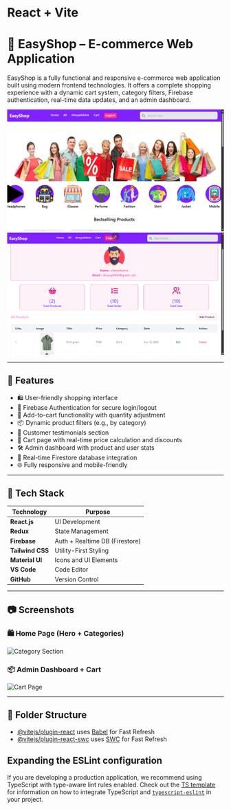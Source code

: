 # React + Vite

# 🛒 EasyShop – E-commerce Web Application

EasyShop is a fully functional and responsive e-commerce web application built using modern frontend technologies. It offers a complete shopping experience with a dynamic cart system, category filters, Firebase authentication, real-time data updates, and an admin dashboard.

![EasyShop Hero](/demo1.png)
![EasyShop Hero](/adminPage.png)

---

## 🚀 Features

- 🛍️ User-friendly shopping interface
- 🔐 Firebase Authentication for secure login/logout
- 🛒 Add-to-cart functionality with quantity adjustment
- 📦 Dynamic product filters (e.g., by category)
- 💬 Customer testimonials section
- 🧾 Cart page with real-time price calculation and discounts
- 🛠️ Admin dashboard with product and user stats
- 🔄 Real-time Firestore database integration
- 🌐 Fully responsive and mobile-friendly

---

## 🧰 Tech Stack

| Technology     | Purpose                         |
|----------------|----------------------------------|
| **React.js**   | UI Development                  |
| **Redux**      | State Management                |
| **Firebase**   | Auth + Realtime DB (Firestore)  |
| **Tailwind CSS** | Utility-First Styling          |
| **Material UI** | Icons and UI Elements          |
| **VS Code**    | Code Editor                     |
| **GitHub**     | Version Control                 |

---

## 📷 Screenshots

### 🛍️ Home Page (Hero + Categories)
![Category Section](./2df99c27-ddc1-4c6e-9424-3d5c56036dc9.png)

### 📦 Admin Dashboard + Cart
![Cart Page](./01c6aa9c-19bf-4303-9778-55c57e703330.png)

---

## 📁 Folder Structure



- [@vitejs/plugin-react](https://github.com/vitejs/vite-plugin-react/blob/main/packages/plugin-react) uses [Babel](https://babeljs.io/) for Fast Refresh
- [@vitejs/plugin-react-swc](https://github.com/vitejs/vite-plugin-react/blob/main/packages/plugin-react-swc) uses [SWC](https://swc.rs/) for Fast Refresh

## Expanding the ESLint configuration

If you are developing a production application, we recommend using TypeScript with type-aware lint rules enabled. Check out the [TS template](https://github.com/vitejs/vite/tree/main/packages/create-vite/template-react-ts) for information on how to integrate TypeScript and [`typescript-eslint`](https://typescript-eslint.io) in your project.
